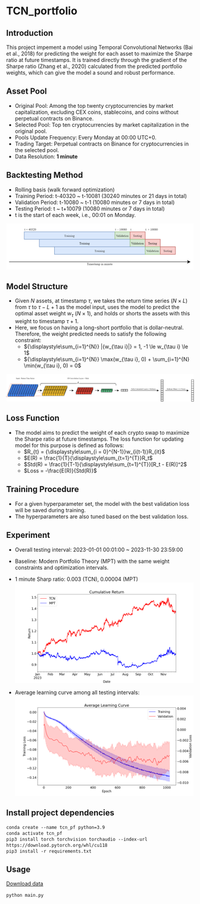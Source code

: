 # TCN_portfolio
## Introduction
This project impement a model using Temporal Convolutional Networks (Bai et al., 2018) for predicting the weight for each asset to maximize the Sharpe
ratio at future timestamps. It is trained directly through the gradient of the Sharpe ratio (Zhang et al., 2020) calculated from the predicted portfolio weights, which
can give the model a sound and robust performance. 

## Asset Pool
- Original Pool: Among the top twenty cryptocurrencies by market capitalization, excluding CEX coins, stablecoins, and coins without perpetual contracts on Binance.
- Selected Pool: Top ten cryptocurrencies by market capitalization in the original pool.  
- Pools Update Frequency: Every Monday at 00:00 UTC+0.
- Trading Target: Perpetual contracts on Binance for cryptocurrencies in the selected pool.
- Data Resolution: **1 minute**

## Backtesting Method
- Rolling basis (walk forward optimization)
- Training Period: t-40320 ~ t-10081 (30240 minutes or 21 days in total)
- Validation Period: t-10080 ~ t-1 (10080 minutes or 7 days in total)
- Testing Period: t ~ t+10079 (10080 minutes or 7 days in total)
- t is the start of each week, i.e., 00:01 on Monday.

![image.png](https://github.com/AndyLinGitHub/TCN_portfolio/blob/main/image/bt_flow.png)

## Model Structure
- Given $N$ assets, at timestamp $\tau$, we takes the return time series ($N \times L$) from $\tau$ to $\tau - L + 1$ as the model input, uses the model to predict the optimal asset weight $w_{\tau}$ ($N \times 1$), and holds or shorts the assets with this weight to timestamp $\tau + 1$.
- Here, we focus on having a long-short portfolio that is dollar-neutral. Therefore, the weight predicted needs to satisfy the following constraint:
    - ${\displaystyle\sum_{i=1}^{N}} |{w_{\tau i}|} = 1, -1 \le w_{\tau i} \le 1$
    - ${\displaystyle\sum_{i=1}^{N}} \max(w_{\tau i}, 0) + \sum_{i=1}^{N} \min(w_{\tau i}, 0) = 0$

![image.png](https://github.com/AndyLinGitHub/TCN_portfolio/blob/main/image/model.png)

## Loss Function
- The model aims to predict the weight of each crypto swap to maximize the Sharpe ratio at future timestamps. The loss function for updating model for this purpose is defined as follows:
    - $R_{t} = {\displaystyle\sum_{i = 0}^{N-1}}w_{i(t-1)}R_{it}$
    - $E(R) = \frac{1}{T}{\displaystyle\sum_{t=1}^{T}}R_t$
    - $Std(R) = \frac{1}{T-1}{\displaystyle\sum_{t=1}^{T}}[R_t - E(R)]^2$
    - $Loss = -\frac{E(R)}{Std(R)}$

## Training Procedure
- For a given hyperparameter set, the model with the best validation loss will be saved during training.
- The hyperparameters are also tuned based on the best validation loss.

## Experiment
- Overall testing interval: 2023-01-01 00:01:00 ~ 2023-11-30 23:59:00
- Baseline: Modern Portfolio Theory (MPT) with the same weight constraints and optimization intervals.
- 1 minute Sharp ratio: 0.003 (TCN), 0.00004 (MPT) 
![image.png](https://github.com/AndyLinGitHub/TCN_portfolio/blob/main/image/cumulative_return.png)

- Average learning curve among all testing intervals:
![image.png](https://github.com/AndyLinGitHub/TCN_portfolio/blob/main/image/learning_curve.png)

## Install project dependencies
```
conda create --name tcn_pf python=3.9
conda activate tcn_pf
pip3 install torch torchvision torchaudio --index-url https://download.pytorch.org/whl/cu118
pip3 install -r requirements.txt
```

## Usage
[Download data](https://drive.google.com/drive/folders/1PONALk1ja2XT8NHaS-Qe9htidXbMlHl-?usp=drive_link)
```
python main.py
```
